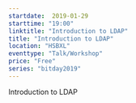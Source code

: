 ```yaml
---
startdate:  2019-01-29
starttime: "19:00"
linktitle: "Introduction to LDAP"
title: "Introduction to LDAP"
location: "HSBXL"
eventtype: "Talk/Workshop"
price: "Free"
series: "bitday2019"
--- 
```


Introduction to LDAP